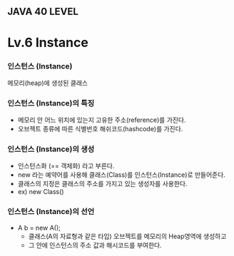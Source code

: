 ## JAVA 40 LEVEL
# Lv.6 Instance

### 인스턴스 (Instance)
메모리(heap)에 생성된 클래스

### 인스턴스 (Instance)의 특징
- 메모리 안 어느 위치에 있는지 고유한 주소(reference)를 가진다. 
- 오브젝트 종류에 따른 식별번호 해쉬코드(hashcode)를 가진다.

### 인스턴스 (Instance)의 생성
- 인스턴스화 (== 객체화) 라고 부른다.
- new 라는 예약어를 사용해 클래스(Class)를 인스턴스(Instance)로 만들어준다.
- 클래스의 지정은 클래스의 주소를 가지고 있는 생성자를 사용한다.
- ex) new Class()

### 인스턴스 (Instance)의 선언
- A b = new A();
  - 클래스(A의 자료형과 같은 타입) 오브젝트를 메모리의 Heap영역에 생성하고
  - 그 안에 인스턴스의 주소 값과 해시코드를 부여한다. 
